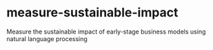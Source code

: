 # measure-sustainable-impact
Measure the sustainable impact of early-stage business models using natural language processing
